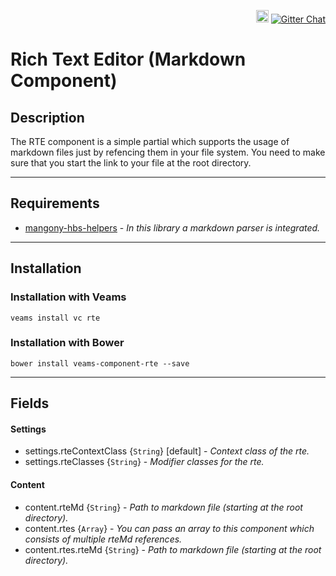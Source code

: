 <p align="right">
    <a href="https://badge.fury.io/bo/veams-component-rte"><img src="https://badge.fury.io/bo/veams-component-rte.svg" alt="Bower version" height="20"></a>
    <a href="https://gitter.im/Sebastian-Fitzner/Veams?utm_source=badge&utm_medium=badge&utm_campaign=pr-badge"><img src="https://badges.gitter.im/Sebastian-Fitzner/Veams.svg" alt="Gitter Chat" /></a>
</p>


# Rich Text Editor (Markdown Component)

## Description

The RTE component is a simple partial which supports the usage of markdown files just by refencing them in your file system. 
You need to make sure that you start the link to your file at the root directory.

-----------

## Requirements

- [mangony-hbs-helpers]() - _In this library a markdown parser is integrated._

-----------

## Installation 

### Installation with Veams

`veams install vc rte`

### Installation with Bower

`bower install veams-component-rte --save`

----------- 

## Fields

#### Settings

- settings.rteContextClass {`String`} [default] - _Context class of the rte._
- settings.rteClasses {`String`} - _Modifier classes for the rte._

#### Content 

- content.rteMd {`String`} - _Path to markdown file (starting at the root directory)._
- content.rtes {`Array`} - _You can pass an array to this component which consists of multiple rteMd references._
- content.rtes.rteMd {`String`} - _Path to markdown file (starting at the root directory)._